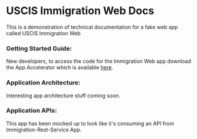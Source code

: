 # USCIS Immigration Web Docs

This is a demonstration of technical documentation for a fake web app called USCIS Immigration Web

### Getting Started Guide:
New developers, to access the code for the Immigration Web app download the App Accelerator which is available [here](https://tap-gui.trvcloud.com/create). 

### Application Architecture:  
Interesting app architecture stuff coming soon.

### Application APIs:  
This app has been mocked up to look like it's consuming an API from Immigration-Rest-Service App.

